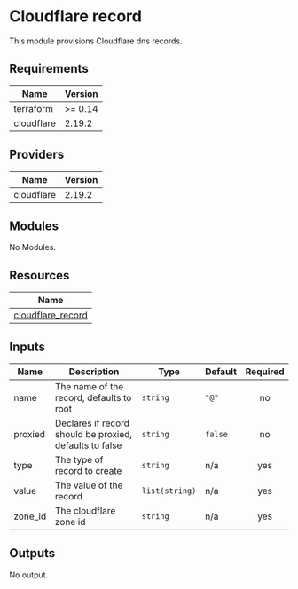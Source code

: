 # Cloudflare record

This module provisions Cloudflare dns records.
## Requirements

| Name | Version |
|------|---------|
| terraform | >= 0.14 |
| cloudflare | 2.19.2 |

## Providers

| Name | Version |
|------|---------|
| cloudflare | 2.19.2 |

## Modules

No Modules.

## Resources

| Name |
|------|
| [cloudflare_record](https://registry.terraform.io/providers/cloudflare/cloudflare/2.19.2/docs/resources/record) |

## Inputs

| Name | Description | Type | Default | Required |
|------|-------------|------|---------|:--------:|
| name | The name of the record, defaults to root | `string` | `"@"` | no |
| proxied | Declares if record should be proxied, defaults to false | `string` | `false` | no |
| type | The type of record to create | `string` | n/a | yes |
| value | The value of the record | `list(string)` | n/a | yes |
| zone\_id | The cloudflare zone id | `string` | n/a | yes |

## Outputs

No output.
